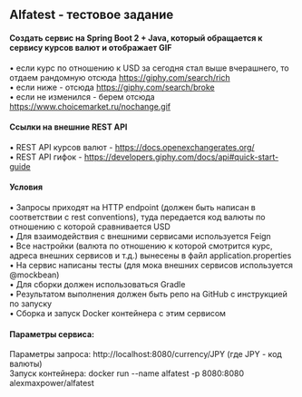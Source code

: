 ## Alfatest - тестовое задание
#### Создать сервис на Spring Boot 2 + Java, который обращается к сервису курсов валют и отображает GIF
• если курс по отношению к USD за сегодня стал выше вчерашнего, то отдаем рандомную отсюда https://giphy.com/search/rich <br />
• если ниже - отсюда https://giphy.com/search/broke <br />
• если не изменился - берем отсюда https://www.choicemarket.ru/nochange.gif
#### Ссылки на внешние REST API
• REST API курсов валют - https://docs.openexchangerates.org/ <br />
• REST API гифок - https://developers.giphy.com/docs/api#quick-start-guide <br />
#### Условия
• Запросы приходят на HTTP endpoint (должен быть написан в соответствии с rest conventions), туда передается код валюты по отношению с которой сравнивается USD <br />
• Для взаимодействия с внешними сервисами используется Feign <br />
• Все настройки (валюта по отношению к которой смотрится курс, адреса внешних сервисов и т.д.) вынесены в файл application.properties <br />
• На сервис написаны тесты (для мока внешних сервисов используется @mockbean) <br />
• Для сборки должен использоваться Gradle <br />
• Результатом выполнения должен быть репо на GitHub с инструкцией по запуску <br />
• Сборка и запуск Docker контейнера с этим сервисом <br />
#### Параметры сервиса:
Параметры запроса: http://localhost:8080/currency/JPY (где JPY - код валюты) <br />
Запуск контейнера: docker run --name alfatest -p 8080:8080 alexmaxpower/alfatest




